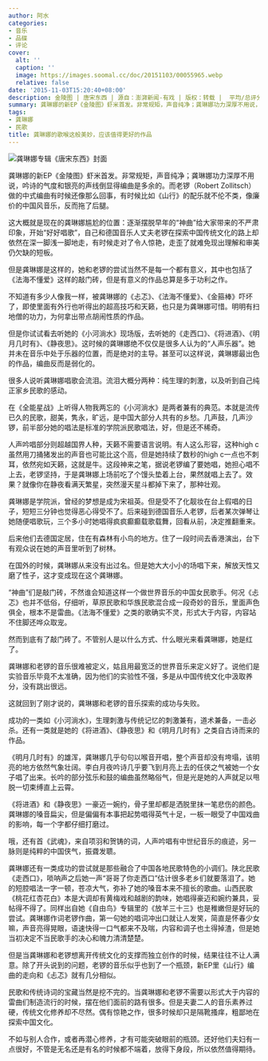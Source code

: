 ```yaml
---
author: 阿水
categories:
- 音乐
- 品碟
- 评论
cover:
  alt: ''
  caption: ''
  image: https://images.soomal.cc/doc/20151103/00055965.webp
  relative: false
date: '2015-11-03T15:20:40+08:00'
description: 金陵图 | 唐宋东西 | 源自：澎湃新闻-有戏 | 版权：转载 |  平均/总评分：10.00/30
summary: 龚琳娜的新EP《金陵图》虾米首发。非常规矩，声音纯净；龚琳娜功力深厚不用说，吟诗的气度和银亮的声线倒显得编曲是多余的。而老锣（Robert Zollitsch）做的中式编曲有时候还像那么回事，有时候比如《山行》的配乐就不伦不类，像廉价的中国风音乐，反而拖了后腿……
tags:
- 龚琳娜
- 民歌
title: 龚琳娜的歌喉这般美妙，应该值得更好的作品
---
```


![龚琳娜专辑《唐宋东西》封面](https://images.soomal.cc/doc/20151103/00055965_01.webp)





龚琳娜的新EP《金陵图》虾米首发。非常规矩，声音纯净；龚琳娜功力深厚不用说，吟诗的气度和银亮的声线倒显得编曲是多余的。而老锣（Robert Zollitsch）做的中式编曲有时候还像那么回事，有时候比如《山行》的配乐就不伦不类，像廉价的中国风音乐，反而拖了后腿。

这大概就是现在的龚琳娜尴尬的位置：逐渐摆脱早年的“神曲”给大家带来的不严肃印象，开始“好好唱歌”，自己和德国音乐人丈夫老锣在探索中国传统文化的路上却依然在深一脚浅一脚地走，有时候走对了令人惊艳，走歪了就难免现出理解和审美仍欠缺的短板。

但是龚琳娜是这样的，她和老锣的尝试当然不是每一个都有意义，其中也包括了《法海不懂爱》这样的敲门砖，但是有意义的作品总算是多于功利之作。

不知道有多少人像我一样，被龚琳娜的《忐忑》、《法海不懂爱》、《金箍棒》吓坏了，即使里面有外行也听得出的超高技巧和天籁，也只是为龚琳娜可惜。明明有扫地僧的功力，为何拿出带点胡闹性质的作品。

但是你试试看去听她的《小河淌水》现场版，去听她的《走西口》、《将进酒》、《明月几时有》、《静夜思》。这时候的龚琳娜绝不仅仅是很多人认为的“人声乐器”。她并未在音乐中处于乐器的位置，而是绝对的主导。甚至可以这样说，龚琳娜最出色的作品，编曲反而是弱化的。

很多人说听龚琳娜唱歌会流泪。流泪大概分两种：纯生理的刺激，以及听到自己纯正家乡民歌的感动。

在《全能星战》上听得人物我两忘的《小河淌水》是两者兼有的典范。本就是流传已久的民歌，甜美，隽永，旷远，是中国大部分人共有的乡愁。几声鼓，几声沙锣，前半部分她的唱法是标准的学院派民歌唱法，好，但是还不稀奇。



人声吟唱部分则超越国界人种，天籁不需要语言说明。有人这么形容，这种high c虽然用刀捅猪发出的声音也可能比这个高，但是她持续了数秒的high c一点也不刺耳，依然宛如天籁，这就是牛。这段神来之笔，据说老锣编了要她唱，她担心唱不上去，老锣坚持，于是龚琳娜上场前吃了个馒头垫着上台，果然就唱上去了。效果？就像你在静夜看满天繁星，突然漫天星斗都掉下来了，那种壮观。

龚琳娜是学院派，曾经的梦想是成为宋祖英。但是受不了化靓妆在台上假唱的日子，短短三分钟也觉得恶心得受不了。后来碰到德国音乐人老锣，后者某次弹琴让她随便唱歌玩，三个多小时她唱得疯疯癫癫载歌载舞，回看从前，决定推翻重来。

后来他们去德国定居，住在有森林有小鸟的地方。住了一段时间去香港演出，台下有观众说在她的声音里听到了树林。

在国外的时候，龚琳娜从来没有出过名。但是她大大小小的场唱下来，解放天性又磨了性子，这才变成现在这个龚琳娜。

“神曲”们是敲门砖，不然谁会知道这样一个做世界音乐的中国女民歌手。何况《忐忑》也并不低俗，仔细听，草原民歌和华族民歌混合成一段奇妙的音乐，里面声色俱全，根本不是雷曲。《法海不懂爱》之类的歌确实不灵，形式大于内容，内容站不住脚还哗众取宠。

然而到底有了敲门砖了。不管别人是以什么方式、什么眼光来看龚琳娜，她是红了。

龚琳娜和老锣的音乐很难被定义，姑且用最宽泛的世界音乐来定义好了。说他们是实验音乐毕竟不太准确，因为他们的实验性不强，多是从中国传统文化中汲取养分，没有跳出很远。

这就回到了刚才说的，龚琳娜和老锣的音乐探索的成功与失败。

成功的一类如《小河淌水》，生理刺激与传统记忆的刺激兼有，道术兼备，一击必杀。还有一类就是她的《将进酒》、《静夜思》和《明月几时有》之类自古诗而来的作品。

《明月几时有》的雄浑，龚琳娜几乎句句以喉音开唱，整个声音却没有垮塌，该明亮的地方依然气象壮阔。李白月夜吟诗几乎要飞到月亮上去的任侠之气被她一个女子唱了出来。长吟的部分弦乐和鼓的编曲虽然略俗气，但是光是她的人声就足以甩脱一切束缚直上云霄。

《将进酒》和《静夜思》一豪迈一婉约，骨子里却都是洒脱里抹一笔悲伤的颜色。龚琳娜的嗓音扁尖，但是偏偏有本事把起势唱得英气十足，一板一眼受了中国戏曲的影响，每一个字都仔细打磨过。

哦，还有首《武魂》，来自项羽和贺铸的词，人声吟唱有中世纪音乐的痕迹，另一脉则是纯粹的中国侠气，振聋发聩。

龚琳娜还有一类成功的尝试就是那些融合了中国各地民歌特色的小调们。陕北民歌《走西口》，唢呐声之后她一声“哥哥了你走西口”估计很多老乡们就要落泪了。她的短腔唱法一字一顿，苍凉大气，弥补了她的嗓音本来不擅长的歌曲。山西民歌《桃花红杏花白》本是大调却有黄梅戏和越剧的韵味，她唱得豪迈和婉约兼具，妥帖得不得了。同样出自她《自由鸟》专辑里的《放羊三十三》也是稚嫩但是好玩的尝试。龚琳娜作词老锣作曲，第一句她的唱词冲出口就让人发笑，简直是怀春少女嘛，声音亮得晃眼，语速快得一口气都来不及喘，内容和调子也土得掉渣，但是她当初决定不当民歌手的决心和魄力清清楚楚。

但是当龚琳娜和老锣想离开传统文化的支撑而独立创作的时候，结果往往不让人满意。除了开头说到的问题，老锣的音乐似乎也到了一个瓶颈，新EP里《山行》编曲的走向和《忐忑》就有几分相似。



民歌和传统诗词的宝藏当然是挖不完的。当龚琳娜和老锣不需要以形式大于内容的雷曲们制造流行的时候，摆在他们面前的路有很多。但是夫妻二人的音乐素养过硬，传统文化修养却不尽然。偶有惊艳之作，很多时候却只是隔靴搔痒，粗鄙地在探索中国文化。

不如与别人合作，或者再潜心修养，才有可能突破眼前的瓶颈。还好他们夫妇有一点很好，不管是无名还是有名的时候都不端着，放得下身段，所以依然值得期待。